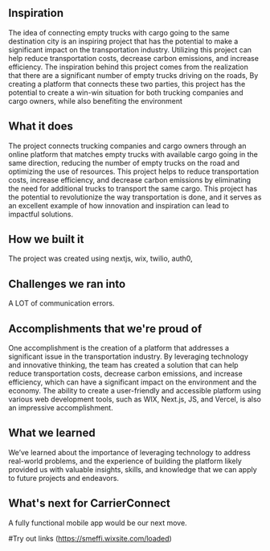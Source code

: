 ## Inspiration

The idea of connecting empty trucks with cargo going to the same destination city is an inspiring project that has the potential to make a significant impact on the transportation industry. Utilizing this project can help reduce transportation costs, decrease carbon emissions, and increase efficiency. The inspiration behind this project comes from the realization that there are a significant number of empty trucks driving on the roads, By creating a platform that connects these two parties, this project has the potential to create a win-win situation for both trucking companies and cargo owners, while also benefiting the environment

## What it does

The project connects trucking companies and cargo owners through an online platform that matches empty trucks with available cargo going in the same direction, reducing the number of empty trucks on the road and optimizing the use of resources. This project helps to reduce transportation costs, increase efficiency, and decrease carbon emissions by eliminating the need for additional trucks to transport the same cargo. This project has the potential to revolutionize the way transportation is done, and it serves as an excellent example of how innovation and inspiration can lead to impactful solutions.

## How we built it

The project was created using nextjs, wix, twilio, auth0, 

## Challenges we ran into

A LOT of communication errors.

## Accomplishments that we're proud of

One accomplishment is the creation of a platform that addresses a significant issue in the transportation industry. By leveraging technology and innovative thinking, the team has created a solution that can help reduce transportation costs, decrease carbon emissions, and increase efficiency, which can have a significant impact on the environment and the economy. The ability to create a user-friendly and accessible platform using various web development tools, such as WIX, Next.js, JS, and Vercel, is also an impressive accomplishment.

## What we learned

We’ve learned about the importance of leveraging technology to address real-world problems, and the experience of building the platform likely provided us with valuable insights, skills, and knowledge that we can apply to future projects and endeavors.


## What's next for CarrierConnect

A fully functional mobile app would be our next move.


#Try out links
(https://smeffi.wixsite.com/loaded)

